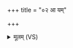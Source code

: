 +++
title = "०२ आ यम्"

+++
<details><summary>मूलम् (VS)</summary>

आ यं वि॒शन्तीन्द॑वो॒ वयो॒ न वृ॒क्षमन्ध॑सः। विर॑प्शि॒न्वि मृधो॑ जहि रक्ष॒स्विनीः॑ ॥
</details>